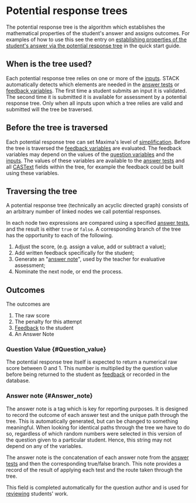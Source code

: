 # Potential response trees

The potential response tree is the algorithm which establishes the mathematical properties of the student's answer and assigns outcomes.
For examples of how to use this see the entry on
[establishing properties of the student's answer via the potential response tree](Authoring_quick_start.md#Answer_props_via_prt)
in the quick start guide.

## When is the tree used? ##

Each potential response tree relies on one or more of the [inputs](Inputs.md).
STACK automatically detects which elements are needed in the [answer tests](Answer_tests.md) or
[feedback variables](KeyVals.md#Feedback_variables).
The first time a student submits an input it is validated.
The second time it is submitted it is available for assessment by a potential response tree.
Only when all inputs upon which a tree relies are valid and submitted will the tree be traversed.

## Before the tree is traversed ##

Each potential response tree can set Maxima's level of [simplification](../CAS/Maxima.md#Simplification).
Before the tree is traversed the [feedback variables](KeyVals.md#Feedback_variables) are evaluated.
The feedback variables may depend on the values of the [question variables](KeyVals.md#Question_variables) and the [inputs](Inputs.md).
The values of these variables are available to the [answer tests](Answer_tests.md) and all [CASText](CASText.md) fields within the tree, for example the feedback could be built using these variables.

## Traversing the tree ##

A potential response tree (technically an acyclic directed graph) consists of an arbitrary number of linked nodes we call potential responses.

In each node two expressions are compared using a specified [answer tests](Answer_tests.md), and the result is either `true` or `false`. A corresponding branch of the tree has the opportunity to each of the following.

1. Adjust the score, (e.g. assign a value, add or subtract a value);
2. Add written feedback specifically for the student;
3. Generate an "[answer note](Potential_response_trees.md#Answer_note)", used by the teacher for evaluative assessment;
4. Nominate the next node, or end the process.

## Outcomes  ##

The outcomes are

1. The raw score
2. The penalty for this attempt
3. [Feedback](Feedback.md) to the student
4. An Answer Note

### Question Value 			{#Question_value}

The potential response tree itself is expected to return a numerical raw score between $0$ and $1$.
This number is multiplied by the question value before being returned to the student as [feedback](Feedback.md) or recorded in the database.

### Answer note 			{#Answer_note}

The answer note is a tag which is key for reporting purposes.  It is designed to record the outcome of each answer test and the unique path through the tree.  This is automatically generated, but can be changed to something meaningful.   When looking for identical paths through the tree we have to do so, regardless of which random numbers were selected in this version of the question given to a particular student.  Hence, this string may not depend on any of the variables.


The answer note is the concatenation of each answer note from the [answer tests](Answer_tests.md) and
then the corresponding true/false branch.  This note provides a record of the result of applying each
test and the route taken through the tree.

This field is completed automatically for the question author and is used for [reviewing](Reviewing.md) students' work.
